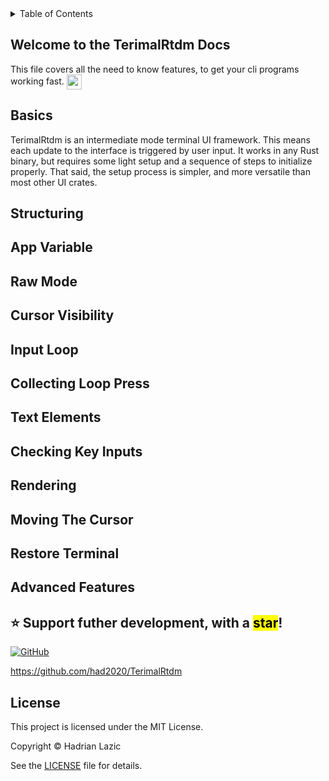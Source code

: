 <details>
<summary>Table of Contents</summary>

- [Basics](#basics)
- [Structuring](#structuring)
- [App Variable](#app-variable)
- [Raw Mode](#raw-mode)
- [Cursor Visibility](#cursor-visibility)
- [Input Loop](#input-loop)
- [Collecting Loop Press](#collecting-loop-press)
- [Text Elements](#text-elements)
- [Checking Key Inputs](#checking-key-inputs)
- [Rendering](#rendering)
- [Moving The Cursor](#moving-the-cursor)
- [Restore Terminal](#restore-terminal)
- [Advanced Features](#advanced-features)

</details>

## Welcome to the TerimalRtdm Docs
<p> This file covers all the need to know features, to get your cli programs working fast. <img src="https://fonts.gstatic.com/s/e/notoemoji/latest/26a1/512.gif" alt="⚡" width="24" height="24" style="vertical-align: middle;"> </p>


## Basics
TerimalRtdm is an intermediate mode terminal UI framework. This means each update to the interface is triggered by user input. It works in any Rust binary, but requires some light setup and a sequence of steps to initialize properly. That said, the setup process is simpler, and more versatile than most other UI crates.

## Structuring

## App Variable

## Raw Mode

## Cursor Visibility

## Input Loop

## Collecting Loop Press

## Text Elements

## Checking Key Inputs

## Rendering

## Moving The Cursor

## Restore Terminal

## Advanced Features

## ⭐️ Support futher development, with a <mark>star</mark>!

[![GitHub](https://img.shields.io/badge/github-had2020%2FTerimalRtdm-blue?logo=github)](https://github.com/had2020/TerimalRtdm)

https://github.com/had2020/TerimalRtdm

## License

This project is licensed under the MIT License.

Copyright © Hadrian Lazic

See the [LICENSE](./LICENSE) file for details.
